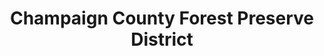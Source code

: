 ---
layout: repo
title: "Champaign County Forest Preserve District"
id: 15555
permalink: repos/15555/
---